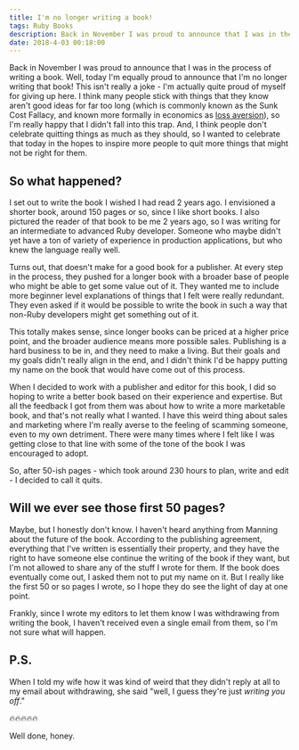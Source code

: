 ```yaml
---
title: I'm no longer writing a book! 
tags: Ruby Books 
description: Back in November I was proud to announce that I was in the process of writing a book. Well, today I'm equally proud to announce that I'm no longer writing that book!
date: 2018-4-03 00:18:00
---
```


Back in November I was proud to announce that I was in the process of writing a
book. Well, today I'm equally proud to announce that I'm no longer writing that
book! This isn't really a joke - I'm actually quite proud of myself for giving
up here. I think many people stick with things that they know aren't good ideas
for far too long (which is commonly known as the Sunk Cost Fallacy, and known
more formally in economics as [loss aversion](https://en.wikipedia.org/wiki/Loss_aversion)), so I'm
really happy that I didn't fall into this trap. And, I think people don't
celebrate quitting things as much as they should, so I wanted to celebrate that
today in the hopes to inspire more people to quit more things that might not be
right for them.

## So what happened?

I set out to write the book I wished I had read 2 years ago. I envisioned a
shorter book, around 150 pages or so, since I like short books. I also pictured
the reader of that book to be me 2 years ago, so I was writing for an
intermediate to advanced Ruby developer. Someone who maybe didn't yet have a ton
of variety of experience in production applications, but who knew the language
really well.

Turns out, that doesn't make for a good book for a publisher. At every step in
the process, they pushed for a longer book with a broader base of people who
might be able to get some value out of it. They wanted me to include more
beginner level explanations of things that I felt were really redundant. They
even asked if it would be possible to write the book in such a way that non-Ruby
developers might get something out of it.

This totally makes sense, since longer books can be priced at a higher price
point, and the broader audience means more possible sales. Publishing is a hard
business to be in, and they need to make a living. But their goals and my goals
didn't really align in the end, and I didn't think I'd be happy putting my name
on the book that would have come out of this process.

When I decided to work with a publisher and editor for this book, I did so
hoping to write a better book based on their experience and expertise. But all
the feedback I got from them was about how to write a more marketable book, and
that's not really what I wanted. I have this weird thing about sales and
marketing where I'm really averse to the feeling of scamming someone, even to my
own detriment. There were many times where I felt like I was getting close to
that line with some of the tone of the book I was encouraged to adopt.

So, after 50-ish pages - which took around 230 hours to plan, write and edit - I
decided to call it quits.

## Will we ever see those first 50 pages?

Maybe, but I honestly don't know. I haven't heard anything from Manning about
the future of the book. According to the publishing agreement, everything that
I've written is essentially their property, and they have the right to have
someone else continue the writing of the book if they want, but I'm not allowed
to share any of the stuff I wrote for them. If the book does eventually come
out, I asked them not to put my name on it. But I really like the first 50 or so
pages I wrote, so I hope they do see the light of day at one point.

Frankly, since I wrote my editors to let them know I was withdrawing from
writing the book, I haven't received even a single email from them, so I'm not
sure what will happen.

## P.S.

When I told my wife how it was kind of weird that they didn't reply at all to my
email about withdrawing, she said "well, I guess they're just _writing you off_."

🔥🔥🔥🔥🔥

Well done, honey.
